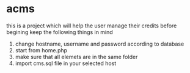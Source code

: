 # acms
this is a project which will help the user manage their credits
before begining keep the following things in mind
1. change hostname, username and password according to database
2. start from home.php
3. make sure that all elemets are in the same folder
4. import cms.sql file in your selected host
